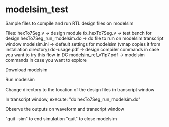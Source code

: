 # modelsim_test
Sample files to compile and run RTL design files on modelsim

Files:
	hexTo7Seg.v -> design module
	tb_hexTo7Seg.v -> test bench for design
	hexTo7Seg_run_modelsim.do -> do file to run on modelsim transcript window
	modelsim.ini -> default settings for modelsim (vmap copies it from installation directory)
	dc-usage.pdf -> design compiler commands in case you want to try this flow in DC
	modelsim_ref_v11p7.pdf -> modelsim commands in case you want to explore

Download modelsim 

Run modelsim

Change directory to the location of the design files in transcript window

In transcript window, execute:
"do hexTo7Seg_run_modelsim.do"

Observe the outputs on waveform and transcript window

"quit -sim" to end simulation
"quit" to close modelsim
